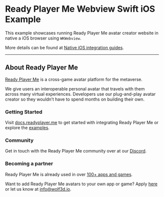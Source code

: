 
# Ready Player Me Webview Swift iOS Example

This example showcases running Ready Player Me avatar creator website in native a iOS browser using  `WKWebview`.

More details can be found at [Native iOS integration guides](https://docs.readyplayer.me/integration-guides/native-ios).

---

## About Ready Player Me

[Ready Player Me](https://readyplayer.me) is a cross-game avatar platform for the metaverse.

We give users an interoperable personal avatar that travels with them across many virtual experiences. Developers use our plug-and-play avatar creator so they wouldn’t have to spend months on building their own.

### Getting Started

Visit [docs.readyplayer.me](https://docs.readyplayer.me/) to get started with integrating Ready Player Me or explore the [examples](https://github.com/readyplayerme).

### Community

Get in touch with the Ready Player Me community over at our [Discord](https://discord.gg/AKhfvr6QmY).

### Becoming a partner

Ready Player Me is already used in over [100+ apps and games](https://readyplayer.me/partners).

Want to add Ready Player Me avatars to your own app or game? Apply [here](https://airtable.com/shrfrzyPrKDgdBrRX) or let us know at [info@wolf3d.io](mailto:info@wolf3d.io).
